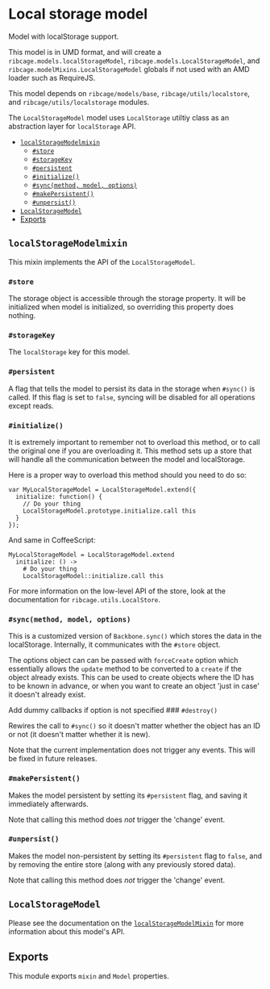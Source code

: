 # Local storage model <a name="local-storage-model"></a>

Model with localStorage support.

This model is in UMD format, and will create a
`ribcage.models.localStorageModel`, `ribcage.models.LocalStorageModel`, and
`ribcage.modelMixins.LocalStorageModel` globals if not used with an AMD loader
such as RequireJS.

This model depends on `ribcage/models/base`, `ribcage/utils/localstore`, and
`ribcage/utils/localstorage` modules.

The `LocalStorageModel` model uses  `LocalStorage` utiltiy class as an
abstraction layer for `localStorage` API.

 + [`localStorageModelmixin`](#localstoragemodelmixin)
   - [`#store`](#store)
   - [`#storageKey`](#storagekey)
   - [`#persistent`](#persistent)
   - [`#initialize()`](#initialize)
   - [`#sync(method, model, options)`](#sync-method-model-options)
   - [`#makePersistent()`](#makepersistent)
   - [`#unpersist()`](#unpersist)
 + [`LocalStorageModel`](#localstoragemodel)
 + [Exports](#exports)


## `localStorageModelmixin` <a name="localstoragemodelmixin"></a>

This mixin implements the API of the `LocalStorageModel`.

### `#store` <a name="store"></a>

The storage object is accessible through the storage property. It will be
initialized when model is initialized, so overriding this property does
nothing.

### `#storageKey` <a name="storagekey"></a>

The `localStorage` key for this model.

### `#persistent` <a name="persistent"></a>

A flag that tells the model to persist its data in the storage when `#sync()`
is called. If this flag is set to `false`, syncing will be disabled for all
operations except reads.

### `#initialize()` <a name="initialize"></a>

It is extremely important to remember not to overload this method, or to call
the original one if you are overloading it. This method sets up a store that
will handle all the communication between the model and localStorage.

Here is a proper way to overload this method should you need to do so:

    var MyLocalStorageModel = LocalStorageModel.extend({
      initialize: function() {
        // Do your thing
        LocalStorageModel.prototype.initialize.call this
      }
    });


And same in CoffeeScript:

    MyLocalStorageModel = LocalStorageModel.extend
      initialize: () ->
        # Do your thing
        LocalStorageModel::initialize.call this


For more information on the low-level API of the store, look at the
documentation for `ribcage.utils.LocalStore`.

### `#sync(method, model, options)` <a name="sync-method-model-options"></a>

This is a customized version of `Backbone.sync()` which stores the data in the
localStorage. Internally, it communicates with the `#store` object.

The options object can can be passed with `forceCreate` option which
essentially allows the `update` method to be converted to a `create` if the
object already exists. This can be used to create objects where the ID has to
be known in advance, or when you want to create an object 'just in case' it
doesn't already exist.

Add dummy callbacks if option is not specified ### `#destroy()`

Rewires the call to `#sync()` so it doesn't matter whether the object has an ID
or not (it doesn't matter whether it is new).

Note that the current implementation does not trigger any events. This will be
fixed in future releases.

### `#makePersistent()` <a name="makepersistent"></a>

Makes the model persistent by setting its `#persistent` flag, and saving it
immediately afterwards.

Note that calling this method does _not_ trigger the 'change' event.

### `#unpersist()` <a name="unpersist"></a>

Makes the model non-persistent by setting its `#persistent` flag to `false`,
and by removing the entire store (along with any previously stored data).

Note that calling this method does _not_ trigger the 'change' event.

## `LocalStorageModel` <a name="localstoragemodel"></a>

Please see the documentation on the
[`localStorageModelMixin`](#localstoragemodelmixin) for more information about
this model's API.

## Exports <a name="exports"></a>

This module exports `mixin` and `Model` properties.